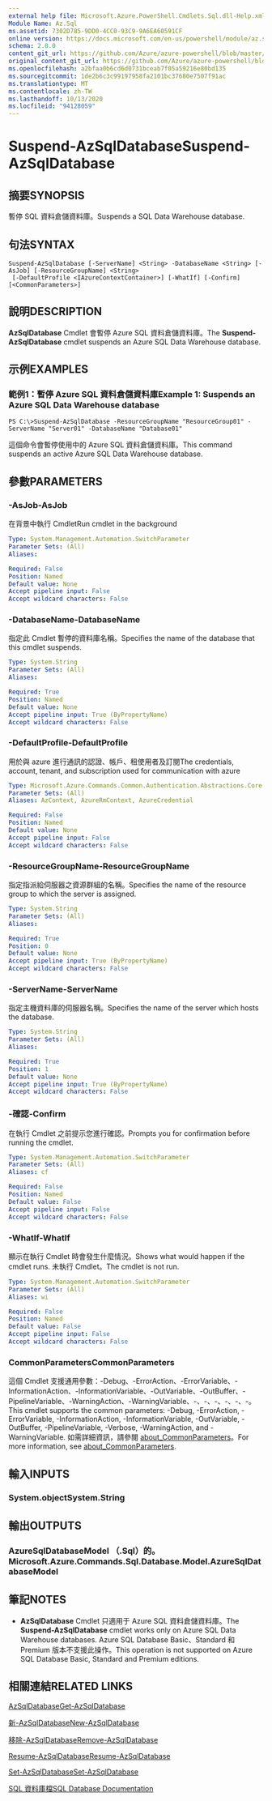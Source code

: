 ```yaml
---
external help file: Microsoft.Azure.PowerShell.Cmdlets.Sql.dll-Help.xml
Module Name: Az.Sql
ms.assetid: 7302D785-9DD0-4CC0-93C9-9A6EA60591CF
online version: https://docs.microsoft.com/en-us/powershell/module/az.sql/suspend-azsqldatabase
schema: 2.0.0
content_git_url: https://github.com/Azure/azure-powershell/blob/master/src/Sql/Sql/help/Suspend-AzSqlDatabase.md
original_content_git_url: https://github.com/Azure/azure-powershell/blob/master/src/Sql/Sql/help/Suspend-AzSqlDatabase.md
ms.openlocfilehash: a2bfaa0b6cd6d0731bceab7f05a59216e80bd135
ms.sourcegitcommit: 1de2b6c3c99197958fa2101bc37680e7507f91ac
ms.translationtype: MT
ms.contentlocale: zh-TW
ms.lasthandoff: 10/13/2020
ms.locfileid: "94128059"
---
```

# <span data-ttu-id="5619c-101">Suspend-AzSqlDatabase</span><span class="sxs-lookup"><span data-stu-id="5619c-101">Suspend-AzSqlDatabase</span></span>

## <span data-ttu-id="5619c-102">摘要</span><span class="sxs-lookup"><span data-stu-id="5619c-102">SYNOPSIS</span></span>
<span data-ttu-id="5619c-103">暫停 SQL 資料倉儲資料庫。</span><span class="sxs-lookup"><span data-stu-id="5619c-103">Suspends a SQL Data Warehouse database.</span></span>

## <span data-ttu-id="5619c-104">句法</span><span class="sxs-lookup"><span data-stu-id="5619c-104">SYNTAX</span></span>

```
Suspend-AzSqlDatabase [-ServerName] <String> -DatabaseName <String> [-AsJob] [-ResourceGroupName] <String>
 [-DefaultProfile <IAzureContextContainer>] [-WhatIf] [-Confirm] [<CommonParameters>]
```

## <span data-ttu-id="5619c-105">說明</span><span class="sxs-lookup"><span data-stu-id="5619c-105">DESCRIPTION</span></span>
<span data-ttu-id="5619c-106">**AzSqlDatabase** Cmdlet 會暫停 Azure SQL 資料倉儲資料庫。</span><span class="sxs-lookup"><span data-stu-id="5619c-106">The **Suspend-AzSqlDatabase** cmdlet suspends an Azure SQL Data Warehouse database.</span></span>

## <span data-ttu-id="5619c-107">示例</span><span class="sxs-lookup"><span data-stu-id="5619c-107">EXAMPLES</span></span>

### <span data-ttu-id="5619c-108">範例1：暫停 Azure SQL 資料倉儲資料庫</span><span class="sxs-lookup"><span data-stu-id="5619c-108">Example 1: Suspends an Azure SQL Data Warehouse database</span></span>
```
PS C:\>Suspend-AzSqlDatabase -ResourceGroupName "ResourceGroup01" -ServerName "Server01" -DatabaseName "Database01"
```

<span data-ttu-id="5619c-109">這個命令會暫停使用中的 Azure SQL 資料倉儲資料庫。</span><span class="sxs-lookup"><span data-stu-id="5619c-109">This command suspends an active Azure SQL Data Warehouse database.</span></span>

## <span data-ttu-id="5619c-110">參數</span><span class="sxs-lookup"><span data-stu-id="5619c-110">PARAMETERS</span></span>

### <span data-ttu-id="5619c-111">-AsJob</span><span class="sxs-lookup"><span data-stu-id="5619c-111">-AsJob</span></span>
<span data-ttu-id="5619c-112">在背景中執行 Cmdlet</span><span class="sxs-lookup"><span data-stu-id="5619c-112">Run cmdlet in the background</span></span>

```yaml
Type: System.Management.Automation.SwitchParameter
Parameter Sets: (All)
Aliases:

Required: False
Position: Named
Default value: None
Accept pipeline input: False
Accept wildcard characters: False
```

### <span data-ttu-id="5619c-113">-DatabaseName</span><span class="sxs-lookup"><span data-stu-id="5619c-113">-DatabaseName</span></span>
<span data-ttu-id="5619c-114">指定此 Cmdlet 暫停的資料庫名稱。</span><span class="sxs-lookup"><span data-stu-id="5619c-114">Specifies the name of the database that this cmdlet suspends.</span></span>

```yaml
Type: System.String
Parameter Sets: (All)
Aliases:

Required: True
Position: Named
Default value: None
Accept pipeline input: True (ByPropertyName)
Accept wildcard characters: False
```

### <span data-ttu-id="5619c-115">-DefaultProfile</span><span class="sxs-lookup"><span data-stu-id="5619c-115">-DefaultProfile</span></span>
<span data-ttu-id="5619c-116">用於與 azure 進行通訊的認證、帳戶、租使用者及訂閱</span><span class="sxs-lookup"><span data-stu-id="5619c-116">The credentials, account, tenant, and subscription used for communication with azure</span></span>

```yaml
Type: Microsoft.Azure.Commands.Common.Authentication.Abstractions.Core.IAzureContextContainer
Parameter Sets: (All)
Aliases: AzContext, AzureRmContext, AzureCredential

Required: False
Position: Named
Default value: None
Accept pipeline input: False
Accept wildcard characters: False
```

### <span data-ttu-id="5619c-117">-ResourceGroupName</span><span class="sxs-lookup"><span data-stu-id="5619c-117">-ResourceGroupName</span></span>
<span data-ttu-id="5619c-118">指定指派給伺服器之資源群組的名稱。</span><span class="sxs-lookup"><span data-stu-id="5619c-118">Specifies the name of the resource group to which the server is assigned.</span></span>

```yaml
Type: System.String
Parameter Sets: (All)
Aliases:

Required: True
Position: 0
Default value: None
Accept pipeline input: True (ByPropertyName)
Accept wildcard characters: False
```

### <span data-ttu-id="5619c-119">-ServerName</span><span class="sxs-lookup"><span data-stu-id="5619c-119">-ServerName</span></span>
<span data-ttu-id="5619c-120">指定主機資料庫的伺服器名稱。</span><span class="sxs-lookup"><span data-stu-id="5619c-120">Specifies the name of the server which hosts the database.</span></span>

```yaml
Type: System.String
Parameter Sets: (All)
Aliases:

Required: True
Position: 1
Default value: None
Accept pipeline input: True (ByPropertyName)
Accept wildcard characters: False
```

### <span data-ttu-id="5619c-121">-確認</span><span class="sxs-lookup"><span data-stu-id="5619c-121">-Confirm</span></span>
<span data-ttu-id="5619c-122">在執行 Cmdlet 之前提示您進行確認。</span><span class="sxs-lookup"><span data-stu-id="5619c-122">Prompts you for confirmation before running the cmdlet.</span></span>

```yaml
Type: System.Management.Automation.SwitchParameter
Parameter Sets: (All)
Aliases: cf

Required: False
Position: Named
Default value: False
Accept pipeline input: False
Accept wildcard characters: False
```

### <span data-ttu-id="5619c-123">-WhatIf</span><span class="sxs-lookup"><span data-stu-id="5619c-123">-WhatIf</span></span>
<span data-ttu-id="5619c-124">顯示在執行 Cmdlet 時會發生什麼情況。</span><span class="sxs-lookup"><span data-stu-id="5619c-124">Shows what would happen if the cmdlet runs.</span></span>
<span data-ttu-id="5619c-125">未執行 Cmdlet。</span><span class="sxs-lookup"><span data-stu-id="5619c-125">The cmdlet is not run.</span></span>

```yaml
Type: System.Management.Automation.SwitchParameter
Parameter Sets: (All)
Aliases: wi

Required: False
Position: Named
Default value: False
Accept pipeline input: False
Accept wildcard characters: False
```

### <span data-ttu-id="5619c-126">CommonParameters</span><span class="sxs-lookup"><span data-stu-id="5619c-126">CommonParameters</span></span>
<span data-ttu-id="5619c-127">這個 Cmdlet 支援通用參數：-Debug、-ErrorAction、-ErrorVariable、-InformationAction、-InformationVariable、-OutVariable、-OutBuffer、-PipelineVariable、-WarningAction、-WarningVariable、-、-、-、-、-、-。</span><span class="sxs-lookup"><span data-stu-id="5619c-127">This cmdlet supports the common parameters: -Debug, -ErrorAction, -ErrorVariable, -InformationAction, -InformationVariable, -OutVariable, -OutBuffer, -PipelineVariable, -Verbose, -WarningAction, and -WarningVariable.</span></span> <span data-ttu-id="5619c-128">如需詳細資訊，請參閱 [about_CommonParameters](http://go.microsoft.com/fwlink/?LinkID=113216)。</span><span class="sxs-lookup"><span data-stu-id="5619c-128">For more information, see [about_CommonParameters](http://go.microsoft.com/fwlink/?LinkID=113216).</span></span>

## <span data-ttu-id="5619c-129">輸入</span><span class="sxs-lookup"><span data-stu-id="5619c-129">INPUTS</span></span>

### <span data-ttu-id="5619c-130">System.object</span><span class="sxs-lookup"><span data-stu-id="5619c-130">System.String</span></span>

## <span data-ttu-id="5619c-131">輸出</span><span class="sxs-lookup"><span data-stu-id="5619c-131">OUTPUTS</span></span>

### <span data-ttu-id="5619c-132">AzureSqlDatabaseModel （.Sql）的。</span><span class="sxs-lookup"><span data-stu-id="5619c-132">Microsoft.Azure.Commands.Sql.Database.Model.AzureSqlDatabaseModel</span></span>

## <span data-ttu-id="5619c-133">筆記</span><span class="sxs-lookup"><span data-stu-id="5619c-133">NOTES</span></span>
* <span data-ttu-id="5619c-134">**AzSqlDatabase** Cmdlet 只適用于 Azure SQL 資料倉儲資料庫。</span><span class="sxs-lookup"><span data-stu-id="5619c-134">The **Suspend-AzSqlDatabase** cmdlet works only on Azure SQL Data Warehouse databases.</span></span> <span data-ttu-id="5619c-135">Azure SQL Database Basic、Standard 和 Premium 版本不支援此操作。</span><span class="sxs-lookup"><span data-stu-id="5619c-135">This operation is not supported on Azure SQL Database Basic, Standard and Premium editions.</span></span>

## <span data-ttu-id="5619c-136">相關連結</span><span class="sxs-lookup"><span data-stu-id="5619c-136">RELATED LINKS</span></span>

[<span data-ttu-id="5619c-137">AzSqlDatabase</span><span class="sxs-lookup"><span data-stu-id="5619c-137">Get-AzSqlDatabase</span></span>](./Get-AzSqlDatabase.md)

[<span data-ttu-id="5619c-138">新-AzSqlDatabase</span><span class="sxs-lookup"><span data-stu-id="5619c-138">New-AzSqlDatabase</span></span>](./New-AzSqlDatabase.md)

[<span data-ttu-id="5619c-139">移除-AzSqlDatabase</span><span class="sxs-lookup"><span data-stu-id="5619c-139">Remove-AzSqlDatabase</span></span>](./Remove-AzSqlDatabase.md)

[<span data-ttu-id="5619c-140">Resume-AzSqlDatabase</span><span class="sxs-lookup"><span data-stu-id="5619c-140">Resume-AzSqlDatabase</span></span>](./Resume-AzSqlDatabase.md)

[<span data-ttu-id="5619c-141">Set-AzSqlDatabase</span><span class="sxs-lookup"><span data-stu-id="5619c-141">Set-AzSqlDatabase</span></span>](./Set-AzSqlDatabase.md)

[<span data-ttu-id="5619c-142">SQL 資料庫檔</span><span class="sxs-lookup"><span data-stu-id="5619c-142">SQL Database Documentation</span></span>](https://docs.microsoft.com/azure/sql-database/)


